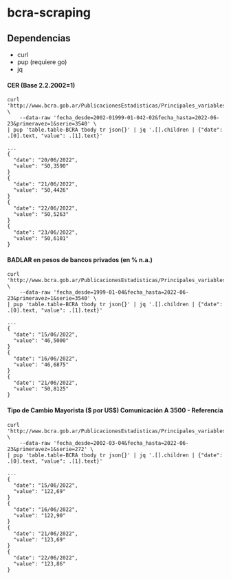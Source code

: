 # bcra-scraping

## Dependencias
- curl
- pup (requiere go)
- jq

#### CER (Base 2.2.2002=1)

```
curl 'http://www.bcra.gob.ar/PublicacionesEstadisticas/Principales_variables_datos.asp' \
	--data-raw 'fecha_desde=2002-01999-01-042-02&fecha_hasta=2022-06-23&primeravez=1&serie=3540' \
| pup 'table.table-BCRA tbody tr json{}' | jq '.[].children | {"date": .[0].text, "value": .[1].text}'

...
{
  "date": "20/06/2022",
  "value": "50,3590"
}
{
  "date": "21/06/2022",
  "value": "50,4426"
}
{
  "date": "22/06/2022",
  "value": "50,5263"
}
{
  "date": "23/06/2022",
  "value": "50,6101"
}
```

#### BADLAR en pesos de bancos privados (en % n.a.)

```
curl 'http://www.bcra.gob.ar/PublicacionesEstadisticas/Principales_variables_datos.asp' \
	--data-raw 'fecha_desde=1999-01-04&fecha_hasta=2022-06-23&primeravez=1&serie=3540' \
| pup 'table.table-BCRA tbody tr json{}' | jq '.[].children | {"date": .[0].text, "value": .[1].text}'

...
{
  "date": "15/06/2022",
  "value": "46,5000"
}
{
  "date": "16/06/2022",
  "value": "46,6875"
}
{
  "date": "21/06/2022",
  "value": "50,8125"
}
```

#### Tipo de Cambio Mayorista ($ por US$) Comunicación A 3500 - Referencia

```
curl 'http://www.bcra.gob.ar/PublicacionesEstadisticas/Principales_variables_datos.asp' \
	--data-raw 'fecha_desde=2002-03-04&fecha_hasta=2022-06-23&primeravez=1&serie=272' \
| pup 'table.table-BCRA tbody tr json{}' | jq '.[].children | {"date": .[0].text, "value": .[1].text}'

...
{
  "date": "15/06/2022",
  "value": "122,69"
}
{
  "date": "16/06/2022",
  "value": "122,90"
}
{
  "date": "21/06/2022",
  "value": "123,69"
}
{
  "date": "22/06/2022",
  "value": "123,86"
}
```

